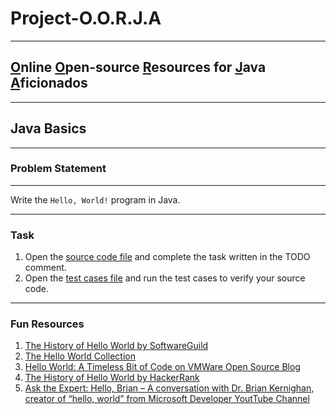 # Project-O.O.R.J.A

---

## <u>O</u>nline <u>O</u>pen-source <u>R</u>esources for <u>J</u>ava <u>A</u>ficionados

---

## Java Basics

---

### Problem Statement

---

Write the `Hello, World!` program in Java.

---

### Task

1. Open the [source code file](src/main/java/io/github/dbc/Main.java) and complete the task written in the TODO comment.
2. Open the [test cases file](src/test/java/io/github/dbc/MainTest.java) and run the test cases to verify your source
   code.

---

### Fun Resources

1. [The History of Hello World by SoftwareGuild](https://www.thesoftwareguild.com/blog/the-history-of-hello-world/)
2. [The Hello World Collection](http://helloworldcollection.de/)
3. [Hello World: A Timeless Bit of Code on VMWare Open Source Blog](https://blogs.vmware.com/opensource/2020/04/22/hello-world-timeless-code/)
4. [The History of Hello World by HackerRank](https://www.hackerrank.com/blog/the-history-of-hello-world/)
5. [Ask the Expert: Hello, Brian – A conversation with Dr. Brian Kernighan, creator of “hello, world” from Microsoft Developer YoutTube Channel](https://youtu.be/ufB53UE2Cvo)